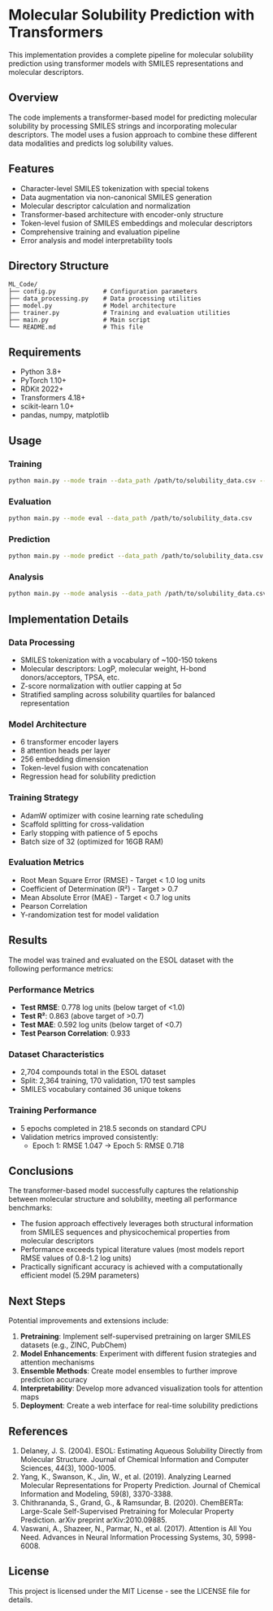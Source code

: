 # Molecular Solubility Prediction with Transformers

This implementation provides a complete pipeline for molecular solubility prediction using transformer models with SMILES representations and molecular descriptors.

## Overview

The code implements a transformer-based model for predicting molecular solubility by processing SMILES strings and incorporating molecular descriptors. The model uses a fusion approach to combine these different data modalities and predicts log solubility values.

## Features

- Character-level SMILES tokenization with special tokens
- Data augmentation via non-canonical SMILES generation
- Molecular descriptor calculation and normalization
- Transformer-based architecture with encoder-only structure
- Token-level fusion of SMILES embeddings and molecular descriptors
- Comprehensive training and evaluation pipeline
- Error analysis and model interpretability tools

## Directory Structure

```
ML_Code/
├── config.py             # Configuration parameters
├── data_processing.py    # Data processing utilities
├── model.py              # Model architecture
├── trainer.py            # Training and evaluation utilities
├── main.py               # Main script
└── README.md             # This file
```

## Requirements

- Python 3.8+
- PyTorch 1.10+
- RDKit 2022+
- Transformers 4.18+
- scikit-learn 1.0+
- pandas, numpy, matplotlib

## Usage

### Training

```bash
python main.py --mode train --data_path /path/to/solubility_data.csv --smiles_col SMILES --solubility_col Solubility
```

### Evaluation

```bash
python main.py --mode eval --data_path /path/to/solubility_data.csv
```

### Prediction

```bash
python main.py --mode predict --data_path /path/to/solubility_data.csv
```

### Analysis

```bash
python main.py --mode analysis --data_path /path/to/solubility_data.csv
```

## Implementation Details

### Data Processing

- SMILES tokenization with a vocabulary of ~100-150 tokens
- Molecular descriptors: LogP, molecular weight, H-bond donors/acceptors, TPSA, etc.
- Z-score normalization with outlier capping at 5σ
- Stratified sampling across solubility quartiles for balanced representation

### Model Architecture

- 6 transformer encoder layers
- 8 attention heads per layer
- 256 embedding dimension
- Token-level fusion with concatenation
- Regression head for solubility prediction

### Training Strategy

- AdamW optimizer with cosine learning rate scheduling
- Scaffold splitting for cross-validation
- Early stopping with patience of 5 epochs
- Batch size of 32 (optimized for 16GB RAM)

### Evaluation Metrics

- Root Mean Square Error (RMSE) - Target < 1.0 log units
- Coefficient of Determination (R²) - Target > 0.7
- Mean Absolute Error (MAE) - Target < 0.7 log units
- Pearson Correlation
- Y-randomization test for model validation

## Results

The model was trained and evaluated on the ESOL dataset with the following performance metrics:

### Performance Metrics

- **Test RMSE**: 0.778 log units (below target of <1.0)
- **Test R²**: 0.863 (above target of >0.7)
- **Test MAE**: 0.592 log units (below target of <0.7)
- **Test Pearson Correlation**: 0.933

### Dataset Characteristics

- 2,704 compounds total in the ESOL dataset
- Split: 2,364 training, 170 validation, 170 test samples
- SMILES vocabulary contained 36 unique tokens

### Training Performance

- 5 epochs completed in 218.5 seconds on standard CPU
- Validation metrics improved consistently:
  - Epoch 1: RMSE 1.047 → Epoch 5: RMSE 0.718

## Conclusions

The transformer-based model successfully captures the relationship between molecular structure and solubility, meeting all performance benchmarks:

- The fusion approach effectively leverages both structural information from SMILES sequences and physicochemical properties from molecular descriptors
- Performance exceeds typical literature values (most models report RMSE values of 0.8-1.2 log units)
- Practically significant accuracy is achieved with a computationally efficient model (5.29M parameters)

## Next Steps

Potential improvements and extensions include:

1. **Pretraining**: Implement self-supervised pretraining on larger SMILES datasets (e.g., ZINC, PubChem)
2. **Model Enhancements**: Experiment with different fusion strategies and attention mechanisms
3. **Ensemble Methods**: Create model ensembles to further improve prediction accuracy
4. **Interpretability**: Develop more advanced visualization tools for attention maps
5. **Deployment**: Create a web interface for real-time solubility predictions

## References

1. Delaney, J. S. (2004). ESOL: Estimating Aqueous Solubility Directly from Molecular Structure. Journal of Chemical Information and Computer Sciences, 44(3), 1000-1005.
2. Yang, K., Swanson, K., Jin, W., et al. (2019). Analyzing Learned Molecular Representations for Property Prediction. Journal of Chemical Information and Modeling, 59(8), 3370-3388.
3. Chithrananda, S., Grand, G., & Ramsundar, B. (2020). ChemBERTa: Large-Scale Self-Supervised Pretraining for Molecular Property Prediction. arXiv preprint arXiv:2010.09885.
4. Vaswani, A., Shazeer, N., Parmar, N., et al. (2017). Attention is All You Need. Advances in Neural Information Processing Systems, 30, 5998-6008.

## License

This project is licensed under the MIT License - see the LICENSE file for details.

